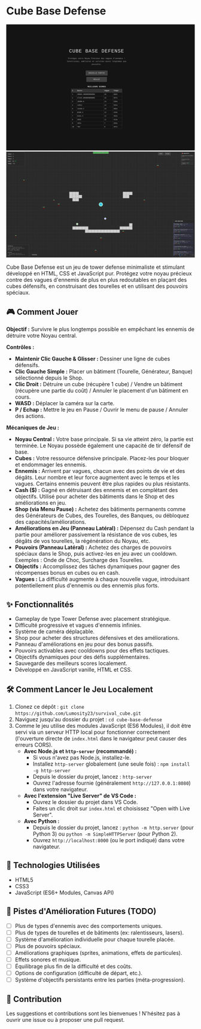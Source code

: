 # Cube Base Defense


![Cube Base Defense  ](./assets/icons/screenshot1.png) <!-- Remplace par un vrai screenshot si tu en as un -->
![Cube Base Defense  ](./assets/icons/screenshot2.png)

Cube Base Defense est un jeu de tower defense minimaliste et stimulant développé en HTML, CSS et JavaScript pur. Protégez votre noyau précieux contre des vagues d'ennemis de plus en plus redoutables en plaçant des cubes défensifs, en construisant des tourelles et en utilisant des pouvoirs spéciaux.

## 🎮 Comment Jouer

**Objectif :** Survivre le plus longtemps possible en empêchant les ennemis de détruire votre Noyau central.

**Contrôles :**
*   **Maintenir Clic Gauche & Glisser :** Dessiner une ligne de cubes défensifs.
*   **Clic Gauche Simple :** Placer un bâtiment (Tourelle, Générateur, Banque) sélectionné depuis le Shop.
*   **Clic Droit :** Détruire un cube (récupère 1 cube) / Vendre un bâtiment (récupère une partie du coût) / Annuler le placement d'un bâtiment en cours.
*   **WASD :** Déplacer la caméra sur la carte.
*   **P / Echap :** Mettre le jeu en Pause / Ouvrir le menu de pause / Annuler des actions.

**Mécaniques de Jeu :**
*   **Noyau Central :** Votre base principale. Si sa vie atteint zéro, la partie est terminée. Le Noyau possède également une capacité de tir défensif de base.
*   **Cubes :** Votre ressource défensive principale. Placez-les pour bloquer et endommager les ennemis.
*   **Ennemis :** Arrivent par vagues, chacun avec des points de vie et des dégâts. Leur nombre et leur force augmentent avec le temps et les vagues. Certains ennemis peuvent être plus rapides ou plus résistants.
*   **Cash ($) :** Gagné en détruisant des ennemis et en complétant des objectifs. Utilisé pour acheter des bâtiments dans le Shop et des améliorations en jeu.
*   **Shop (via Menu Pause) :** Achetez des bâtiments permanents comme des Générateurs de Cubes, des Tourelles, des Banques, ou débloquez des capacités/améliorations.
*   **Améliorations en Jeu (Panneau Latéral) :** Dépensez du Cash pendant la partie pour améliorer passivement la résistance de vos cubes, les dégâts de vos tourelles, la régénération du Noyau, etc.
*   **Pouvoirs (Panneau Latéral) :** Achetez des charges de pouvoirs spéciaux dans le Shop, puis activez-les en jeu avec un cooldown. Exemples : Onde de Choc, Surcharge des Tourelles.
*   **Objectifs :** Accomplissez des tâches dynamiques pour gagner des récompenses bonus en cubes ou en cash.
*   **Vagues :** La difficulté augmente à chaque nouvelle vague, introduisant potentiellement plus d'ennemis ou des ennemis plus forts.

## ✨ Fonctionnalités

*   Gameplay de type Tower Defense avec placement stratégique.
*   Difficulté progressive et vagues d'ennemis infinies.
*   Système de caméra déplaçable.
*   Shop pour acheter des structures défensives et des améliorations.
*   Panneau d'améliorations en jeu pour des bonus passifs.
*   Pouvoirs activables avec cooldowns pour des effets tactiques.
*   Objectifs dynamiques pour des défis supplémentaires.
*   Sauvegarde des meilleurs scores localement.
*   Développé en JavaScript vanille, HTML et CSS.

## 🛠️ Comment Lancer le Jeu Localement

1.  Clonez ce dépôt : `git clone https://github.com/Lumosity23/survival_cube.git`
2.  Naviguez jusqu'au dossier du projet : `cd cube-base-defense`
3.  Comme le jeu utilise des modules JavaScript (ES6 Modules), il doit être servi via un serveur HTTP local pour fonctionner correctement (l'ouverture directe de `index.html` dans le navigateur peut causer des erreurs CORS).
    *   **Avec Node.js et `http-server` (recommandé) :**
        *   Si vous n'avez pas Node.js, installez-le.
        *   Installez `http-server` globalement (une seule fois) : `npm install -g http-server`
        *   Depuis le dossier du projet, lancez : `http-server`
        *   Ouvrez l'adresse fournie (généralement `http://127.0.0.1:8080`) dans votre navigateur.
    *   **Avec l'extension "Live Server" de VS Code :**
        *   Ouvrez le dossier du projet dans VS Code.
        *   Faites un clic droit sur `index.html` et choisissez "Open with Live Server".
    *   **Avec Python :**
        *   Depuis le dossier du projet, lancez : `python -m http.server` (pour Python 3) ou `python -m SimpleHTTPServer` (pour Python 2).
        *   Ouvrez `http://localhost:8000` (ou le port indiqué) dans votre navigateur.

## 🚀 Technologies Utilisées

*   HTML5
*   CSS3
*   JavaScript (ES6+ Modules, Canvas API)

## 🔧 Pistes d'Amélioration Futures (TODO)

*   [ ] Plus de types d'ennemis avec des comportements uniques.
*   [ ] Plus de types de tourelles et de bâtiments (ex: ralentisseurs, lasers).
*   [ ] Système d'amélioration individuelle pour chaque tourelle placée.
*   [ ] Plus de pouvoirs spéciaux.
*   [ ] Améliorations graphiques (sprites, animations, effets de particules).
*   [ ] Effets sonores et musique.
*   [ ] Équilibrage plus fin de la difficulté et des coûts.
*   [ ] Options de configuration (difficulté de départ, etc.).
*   [ ] Système d'objectifs persistants entre les parties (méta-progression).

## 🤝 Contribution

Les suggestions et contributions sont les bienvenues ! N'hésitez pas à ouvrir une issue ou à proposer une pull request.
